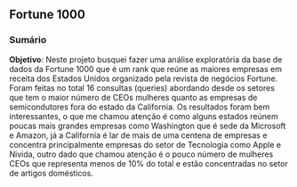 ## Fortune 1000

### Sumário
**Objetivo**: Neste projeto busquei fazer uma análise exploratória da base de dados da Fortune 1000 que é um rank que reúne as maiores empresas em receita dos Estados Unidos organizado pela revista de negócios Fortune. Foram feitas no total 16 consultas (queries) abordando desde os setores que tem o maior número de CEOs mulheres quanto as empresas de semicondutores fora do estado da California. Os resultados foram bem interessantes, o que me chamou atenção é como alguns estados reúnem poucas mais grandes empresas como Washington que é sede da Microsoft e Amazon, já a California é lar de mais de uma centena de empresas e concentra principalmente empresas do setor de Tecnologia como Apple e Nivida, outro dado que chamou atenção é o pouco número de mulheres CEOs que representa menos de 10% do total e estão concentradas no setor de artigos domésticos. 
